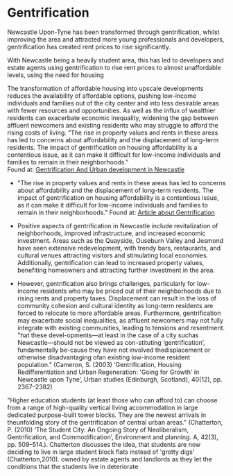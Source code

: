 # Gentrification 

Newcastle Upon-Tyne has been transformed through gentrification, whilst improving the area and attracted more young professionals and developers, gentrification has created rent prices to rise significantly. 

With Newcastle being a heavily student area, this has led to developers and estate agents using gentrification to rise rent prices to almost unaffordable levels, using the need for housing 

The transformation of affordable housing into upscale developments reduces the availability of affordable options, pushing low-income individuals and families out of the city center and into less desirable areas with fewer resources and opportunities. As well as the influx of wealthier residents can exacerbate economic inequality, widening the gap between affluent newcomers and existing residents who may struggle to afford the rising costs of living. “The rise in property values and rents in these areas has led to concerns about affordability and the displacement of long-term residents. The impact of gentrification on housing affordability is a contentious issue, as it can make it difficult for low-income individuals and families to remain in their neighborhoods.”  
Found at: [Gentrification And Urban development in Newcastle]( https://newcastle.ltd/the-gentrification-and-urban-development-of-newcastle-upon-tyne/#:~:text=One%20of%20the%20most%20visible,modern%20and%20upscale%20living%20spaces )


- "The rise in property values and rents in these areas has led to concerns about affordability and the displacement of long-term residents. The impact of gentrification on housing affordability is a contentious issue, as it can make it difficult for low-income individuals and families to remain in their neighborhoods." Found at: [Article about Gentrification](https://newcastle.ltd/the-gentrification-and-urban-development-of-newcastle-upon-tyne/)

- Positive aspects of gentrification in Newcastle include revitalization of neighborhoods, improved infrastructure, and increased economic investment. Areas such as the Quayside, Ouseburn Valley and Jesmond have seen extensive redevelopment, with trendy bars, restaurants, and cultural venues attracting visitors and stimulating local economies. Additionally, gentrification can lead to increased property values, benefiting homeowners and attracting further investment in the area.​
- However, gentrification also brings challenges, particularly for low-income residents who may be priced out of their neighborhoods due to rising rents and property taxes. Displacement can result in the loss of community cohesion and cultural identity as long-term residents are forced to relocate to more affordable areas. Furthermore, gentrification may exacerbate social inequalities, as affluent newcomers may not fully integrate with existing communities, leading to tensions and resentment. "hat these devel-opments—at least in the case of a city suchas Newcastle—should not be viewed as con-stituting ‘gentrification’, fundamentally be-cause   they   have   not   involved   thedisplacement or otherwise disadvantaging ofan existing low-income resident population." (Cameron, S. (2003) ‘Gentrification, Housing Redifferentiation and Urban Regeneration: 'Going for Growth' in Newcastle upon Tyne’, Urban studies (Edinburgh, Scotland), 40(12), pp. 2367–2382) 

"Higher education students (at least those who can afford to) can choose from a range of high-quality vertical living accommodation in large dedicated purpose-built tower blocks. They are the newest arrivals in theunfolding story of the gentrification of central urban areas." (Chatterton, P. (2010) ‘The Student City: An Ongoing Story of Neoliberalism, Gentrification, and Commodification’, Environment and planning. A, 42(3), pp. 509–514.). Chatterton discusses the idea, that students are now deciding to live in large student block flats instead of 'grotty digs' (Chatterton,2010). owned by estate agents and landlords as they let the conditions that the students live in deteriorate